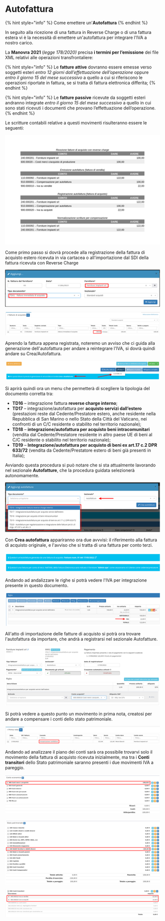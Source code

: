 # Autofattura

{% hint style="info" %}
Come emettere un'**Autofattura**
{% endhint %}

In seguito alla ricezione di una fattura in Reverse Charge o di una fattura estera vi è la necessità di emettere un'autofattura per integrare l'IVA a nostro carico.

La **Manovra 2021** (_legge 178/2020)_ precisa **i termini per l’emissione** dei file XML relativi alle operazioni transfrontaliere:

{% hint style="info" %}
Le **fatture attive** dovranno essere emesse verso soggetti esteri _entro 12 giorni dall’effettuazione_ _dell’operazione_ oppure _entro il giorno 15 del mese successivo_ a quello a cui si riferiscono le operazioni riportate in fattura, se si tratta di fattura elettronica differita;
{% endhint %}

{% hint style="info" %}
Le **fatture passive** ricevute da soggetti esteri andranno integrate _entro il giorno 15 del mese successivo_ a quello in cui sono stati ricevuti i documenti che provano l’effettuazione dell’operazione.
{% endhint %}

Le scritture contabili relative a questi movimenti risulteranno essere le seguenti:

![](<../.gitbook/assets/image (47) (1) (1) (1) (1).png>)

Come primo passo si dovrà procede alla registrazione della fattura di acquisto estero ricevuta in via cartacea o all'importazione dal SDI della fattura ricevuta con Reverse Charge

![](<../.gitbook/assets/immagine (22).png>)

![](<../.gitbook/assets/immagine (48) (1).png>)

Aprendo la fattura appena registrata, noteremo un avviso che ci guida alla generazione dell'autofattura per andare a reintegrare l'IVA, si dovrà quindi andare su Crea/Autofattura.

![](<../.gitbook/assets/immagine (50) (1) (1) (1).png>)

Si aprirà quindi ora un menu che permetterà di scegliere la tipologia del documento corretta tra:

* **TD16** – integrazione fattura **reverse charge interno**;
* **TD17** – integrazione/autofattura per **acquisto servizi dall’estero** (prestazioni reste dal Cedente/Prestatore estero, anche residente nella Repubblica di San Marino o nello Stato della Città del Vaticano, nei confronti di un C/C residente o stabilito nel territorio nazionale);
* **TD18** – **integrazione/autofattura per acquisto beni intracomunitari** (vendita dal Cedente/Prestatore residente in altro paese UE di beni al C/C residente o stabilito nel territorio nazionale);
* **TD19** – **Integrazione/autofattura per acquisto di beni ex art.17 c.2 DPR 633/72** (vendita da Cedente/Prestatore estero di beni già presenti in Italia);

Avviando questa procedura si può notare che si sta attualmente lavorando nel sezionale **Autofatture**, che la procedura guidata selezionerà autonomamente.

![](<../.gitbook/assets/immagine (29).png>)

Con **Crea autofattura** appariranno ora due avvvisi: il riferimento alla fattura di acquisto originale, e l'avviso che si tratta di una fattura per conto terzi.

![](<../.gitbook/assets/immagine (52) (1).png>)

Andando ad andalizzare le righe si potrà vedere l'IVA per integrazione presente in questo documento.

![](<../.gitbook/assets/immagine (27).png>)

All'atto di importazione delle fatture di acquisto si potrà ora trovare l'autofattura da importare, che andrà a registrarsi nel sezionale Autofatture.

![](<../.gitbook/assets/immagine (8) (1).png>)

Si potrà vedere a questo punto un movimento in prima nota, creatosi per andare a compensare i conti dello stato patrimoniale.

![](<../.gitbook/assets/immagine (21) (1) (1).png>)

Andando ad analizzare il piano dei conti sarà ora possibile trovarvi solo il movimento della fattura di acquisto ricevuta inizialmente, ma tra i **Conti transitori** dello Stato patrimoniale saranno presenti i due movimenti IVA a pareggio.

![Dettaglio Conto economico](<../.gitbook/assets/image (38) (1) (1) (1) (1) (1).png>)

![Dettaglio Stato patrimoniale](<../.gitbook/assets/image (76) (1) (1) (1) (1).png>)

![Dettaglio pareggio IVA tra i Conti transitori](<../.gitbook/assets/image (96) (1) (1) (1) (1) (1) (1) (1) (1).png>)
